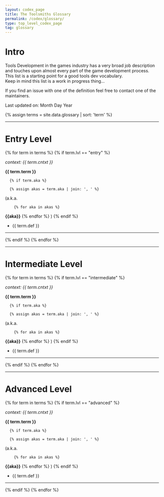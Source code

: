 ```yaml
---
layout: codex_page
title: The Toolsmiths Glossary
permalink: /codex/glossary/
type: top_level_codex_page
tag: glossary
---
```


# Intro
Tools Development in the games industry has a very broad job description and touches upon almost every part of the game development process. This list is a starting point for a good tools dev vocabulary.  
Keep in mind this list is a work in progress thing...

If you find an issue with one of the definition feel free to contact one of the maintainers. 

Last updated on: Month Day Year

<!-- To Edit or Add content to this page please edit the _data/glossary.yaml file -->
{% assign terms = site.data.glossary | sort: 'term' %}

------

# Entry Level

{% for term in terms %}
    {% if term.lvl == "entry" %}
<p><em>context: {{ term.cntxt }}</em></p>
<p><strong>{{ term.term }}</strong> 

      {% if term.aka %}

      {% assign akas = term.aka | join: ', ' %}

(a.k.a. 

        {% for aka in akas %}
<strong>{{aka}}</strong> 
        {% endfor %}
)
      {% endif %}

- {{ term.def }}</p>

<hr>
  {% endif %}
{% endfor %}

------

# Intermediate Level

{% for term in terms %}
    {% if term.lvl == "intermediate" %}
<p><em>context: {{ term.cntxt }}</em></p>
<p><strong>{{ term.term }}</strong> 

      {% if term.aka %}
      
      {% assign akas = term.aka | join: ', ' %}

(a.k.a. 

        {% for aka in akas %}
<strong>{{aka}}</strong> 
        {% endfor %}
)
      {% endif %}

- {{ term.def }}</p>

<hr>
  {% endif %}
{% endfor %}

------

# Advanced Level

{% for term in terms %}
    {% if term.lvl == "advanced" %}
<p><em>context: {{ term.cntxt }}</em></p>
<p><strong>{{ term.term }}</strong> 

      {% if term.aka %}
      
      {% assign akas = term.aka | join: ', ' %}

(a.k.a. 

        {% for aka in akas %}
<strong>{{aka}}</strong> 
        {% endfor %}
)
      {% endif %}

- {{ term.def }}</p>

<hr>
  {% endif %}
{% endfor %}